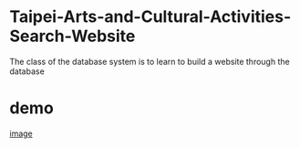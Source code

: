 # Taipei-Arts-and-Cultural-Activities-Search-Website
The class of the database system is to learn to build a website through the database

# demo
[image](https://github.com/dkchung0/Taipei-Arts-and-Cultural-Activities-Search-Website/blob/ff60206bb7975bde5432e8f669f07d667a3d92a9/%E8%97%9D%E6%96%87%E6%B4%BB%E5%8B%95%E6%9F%A5%E8%A9%A2%E7%B6%B2%E7%AB%99.png)
